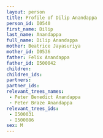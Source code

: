 ```yaml
---
layout: person
title: Profile of Dilip Anandappa
person_id: I0540
first_name: Dilip
last_name: Anandappa
full_name: Dilip Anandappa
mother: Beatrice Jayasuriya
mother_id: I0536
father: Felix Anandappa
father_id: I500042
children:
children_ids:
partners:
partner_ids:
relevant_trees_names:
 - Peter Benedict Anandappa
 - Peter Braze Anandappa
relevant_trees_ids:
 - I500031
 - I500086
sex: M
---
```


